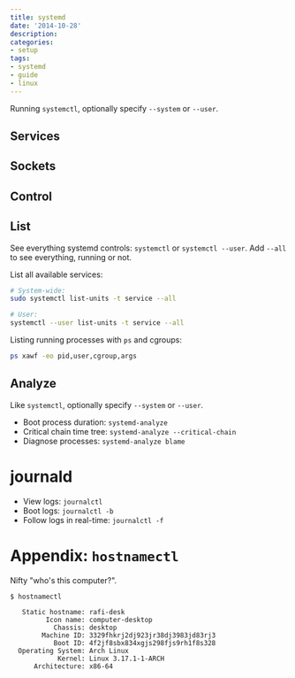 ```yaml
---
title: systemd
date: '2014-10-28'
description:
categories:
- setup
tags:
- systemd
- guide
- linux
---
```


Running `systemctl`, optionally specify `--system` or `--user`.

## Services
## Sockets
## Control
## List
See everything systemd controls: `systemctl` or `systemctl --user`. Add `--all`
to see everything, running or not.

List all available services:
```sh
# System-wide:
sudo systemctl list-units -t service --all

# User:
systemctl --user list-units -t service --all
```

Listing running processes with `ps` and cgroups:
```sh
ps xawf -eo pid,user,cgroup,args
```

## Analyze
Like `systemctl`, optionally specify `--system` or `--user`.

- Boot process duration: `systemd-analyze`
- Critical chain time tree: `systemd-analyze --critical-chain`
- Diagnose processes: `systemd-analyze blame`

# journald

- View logs: `journalctl`
- Boot logs: `journalctl -b`
- Follow logs in real-time: `journalctl -f`

# Appendix: `hostnamectl`
Nifty "who's this computer?".
```
$ hostnamectl

   Static hostname: rafi-desk
         Icon name: computer-desktop
           Chassis: desktop
        Machine ID: 3329fhkrj2dj923jr38dj3983jd83rj3
           Boot ID: 4f2jf8sbx834xgjs298fjs9rh1f8s328
  Operating System: Arch Linux
            Kernel: Linux 3.17.1-1-ARCH
      Architecture: x86-64
```
